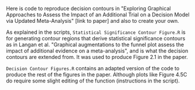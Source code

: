 Here is code to reproduce decision contours in "Exploring Graphical Approaches to Assess the Impact of an Additional Trial on a Decision Model via Updated Meta-Analysis" [link to paper] and also to create your own.

As explained in the scripts, `Statistical Significance Contour Figure.R` is for generating contour regions that derive statistical significance contours as in Langan et al. "Graphical augmentations to the funnel plot assess the impact of additional evidence on a meta-analysis", and is what the decision contours are extended from. It was used to produce Figure 2.1 in the paper.

`Decision Contour Figures.R` contains an adapted version of the code to produce the rest of the figures in the paper. Although plots like Figure 4.5C do require some slight editing of the function (instructions in the script).
